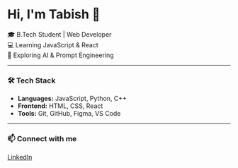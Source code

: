 # Hi, I'm Tabish 👋  

🎓 B.Tech Student | Web Developer  
💻 Learning JavaScript & React  
🌱 Exploring AI & Prompt Engineering  

---

### 🛠️ Tech Stack  
- **Languages:** JavaScript, Python, C++  
- **Frontend:** HTML, CSS, React  
- **Tools:** Git, GitHub, Figma, VS Code  

---

### 📫 Connect with me  
[LinkedIn](https://www.linkedin.com/in/itabishalam) 
